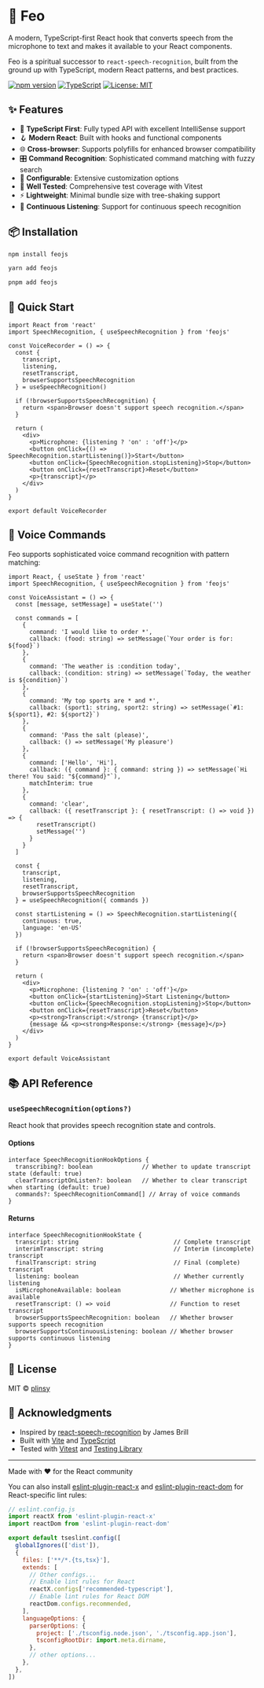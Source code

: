 # 🎤 Feo

A modern, TypeScript-first React hook that converts speech from the microphone to text and makes it available to your React components.

Feo is a spiritual successor to `react-speech-recognition`, built from the ground up with TypeScript, modern React patterns, and best practices.

[![npm version](https://img.shields.io/npm/v/feojs.svg)](https://www.npmjs.com/package/feojs)
[![TypeScript](https://img.shields.io/badge/TypeScript-007ACC?style=flat&logo=typescript&logoColor=white)](https://www.typescriptlang.org/)
[![License: MIT](https://img.shields.io/badge/License-MIT-yellow.svg)](https://opensource.org/licenses/MIT)

## ✨ Features

- 🎯 **TypeScript First**: Fully typed API with excellent IntelliSense support
- 🪝 **Modern React**: Built with hooks and functional components
- 🌐 **Cross-browser**: Supports polyfills for enhanced browser compatibility
- 🎛️ **Command Recognition**: Sophisticated command matching with fuzzy search
- 🔧 **Configurable**: Extensive customization options
- 🧪 **Well Tested**: Comprehensive test coverage with Vitest
- ⚡ **Lightweight**: Minimal bundle size with tree-shaking support
- 🔄 **Continuous Listening**: Support for continuous speech recognition

## 📦 Installation

```bash
npm install feojs
```

```bash
yarn add feojs
```

```bash
pnpm add feojs
```

## 🚀 Quick Start

```tsx
import React from 'react'
import SpeechRecognition, { useSpeechRecognition } from 'feojs'

const VoiceRecorder = () => {
  const {
    transcript,
    listening,
    resetTranscript,
    browserSupportsSpeechRecognition
  } = useSpeechRecognition()

  if (!browserSupportsSpeechRecognition) {
    return <span>Browser doesn't support speech recognition.</span>
  }

  return (
    <div>
      <p>Microphone: {listening ? 'on' : 'off'}</p>
      <button onClick={() => SpeechRecognition.startListening()}>Start</button>
      <button onClick={SpeechRecognition.stopListening}>Stop</button>
      <button onClick={resetTranscript}>Reset</button>
      <p>{transcript}</p>
    </div>
  )
}

export default VoiceRecorder
```

## 🎯 Voice Commands

Feo supports sophisticated voice command recognition with pattern matching:

```tsx
import React, { useState } from 'react'
import SpeechRecognition, { useSpeechRecognition } from 'feojs'

const VoiceAssistant = () => {
  const [message, setMessage] = useState('')
  
  const commands = [
    {
      command: 'I would like to order *',
      callback: (food: string) => setMessage(`Your order is for: ${food}`)
    },
    {
      command: 'The weather is :condition today',
      callback: (condition: string) => setMessage(`Today, the weather is ${condition}`)
    },
    {
      command: 'My top sports are * and *',
      callback: (sport1: string, sport2: string) => setMessage(`#1: ${sport1}, #2: ${sport2}`)
    },
    {
      command: 'Pass the salt (please)',
      callback: () => setMessage('My pleasure')
    },
    {
      command: ['Hello', 'Hi'],
      callback: ({ command }: { command: string }) => setMessage(`Hi there! You said: "${command}"`),
      matchInterim: true
    },
    {
      command: 'clear',
      callback: ({ resetTranscript }: { resetTranscript: () => void }) => {
        resetTranscript()
        setMessage('')
      }
    }
  ]

  const {
    transcript,
    listening,
    resetTranscript,
    browserSupportsSpeechRecognition
  } = useSpeechRecognition({ commands })

  const startListening = () => SpeechRecognition.startListening({ 
    continuous: true, 
    language: 'en-US' 
  })

  if (!browserSupportsSpeechRecognition) {
    return <span>Browser doesn't support speech recognition.</span>
  }

  return (
    <div>
      <p>Microphone: {listening ? 'on' : 'off'}</p>
      <button onClick={startListening}>Start Listening</button>
      <button onClick={SpeechRecognition.stopListening}>Stop</button>
      <button onClick={resetTranscript}>Reset</button>
      <p><strong>Transcript:</strong> {transcript}</p>
      {message && <p><strong>Response:</strong> {message}</p>}
    </div>
  )
}

export default VoiceAssistant
```

## 📚 API Reference

### `useSpeechRecognition(options?)`

React hook that provides speech recognition state and controls.

#### Options
```tsx
interface SpeechRecognitionHookOptions {
  transcribing?: boolean              // Whether to update transcript state (default: true)
  clearTranscriptOnListen?: boolean   // Whether to clear transcript when starting (default: true)
  commands?: SpeechRecognitionCommand[] // Array of voice commands
}
```

#### Returns
```tsx
interface SpeechRecognitionHookState {
  transcript: string                           // Complete transcript
  interimTranscript: string                    // Interim (incomplete) transcript
  finalTranscript: string                      // Final (complete) transcript
  listening: boolean                           // Whether currently listening
  isMicrophoneAvailable: boolean              // Whether microphone is available
  resetTranscript: () => void                 // Function to reset transcript
  browserSupportsSpeechRecognition: boolean   // Whether browser supports speech recognition
  browserSupportsContinuousListening: boolean // Whether browser supports continuous listening
}
```

## 📄 License

MIT © [plinsy](https://github.com/plinsy)

## 🙏 Acknowledgments

- Inspired by [react-speech-recognition](https://github.com/JamesBrill/react-speech-recognition) by James Brill
- Built with [Vite](https://vitejs.dev/) and [TypeScript](https://www.typescriptlang.org/)
- Tested with [Vitest](https://vitest.dev/) and [Testing Library](https://testing-library.com/)

---

Made with ❤️ for the React community

You can also install [eslint-plugin-react-x](https://github.com/Rel1cx/eslint-react/tree/main/packages/plugins/eslint-plugin-react-x) and [eslint-plugin-react-dom](https://github.com/Rel1cx/eslint-react/tree/main/packages/plugins/eslint-plugin-react-dom) for React-specific lint rules:

```js
// eslint.config.js
import reactX from 'eslint-plugin-react-x'
import reactDom from 'eslint-plugin-react-dom'

export default tseslint.config([
  globalIgnores(['dist']),
  {
    files: ['**/*.{ts,tsx}'],
    extends: [
      // Other configs...
      // Enable lint rules for React
      reactX.configs['recommended-typescript'],
      // Enable lint rules for React DOM
      reactDom.configs.recommended,
    ],
    languageOptions: {
      parserOptions: {
        project: ['./tsconfig.node.json', './tsconfig.app.json'],
        tsconfigRootDir: import.meta.dirname,
      },
      // other options...
    },
  },
])
```
